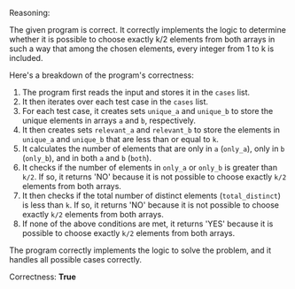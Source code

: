 Reasoning:

The given program is correct. It correctly implements the logic to determine whether it is possible to choose exactly k/2 elements from both arrays in such a way that among the chosen elements, every integer from 1 to k is included.

Here's a breakdown of the program's correctness:

1. The program first reads the input and stores it in the `cases` list.
2. It then iterates over each test case in the `cases` list.
3. For each test case, it creates sets `unique_a` and `unique_b` to store the unique elements in arrays `a` and `b`, respectively.
4. It then creates sets `relevant_a` and `relevant_b` to store the elements in `unique_a` and `unique_b` that are less than or equal to `k`.
5. It calculates the number of elements that are only in `a` (`only_a`), only in `b` (`only_b`), and in both `a` and `b` (`both`).
6. It checks if the number of elements in `only_a` or `only_b` is greater than `k/2`. If so, it returns 'NO' because it is not possible to choose exactly `k/2` elements from both arrays.
7. It then checks if the total number of distinct elements (`total_distinct`) is less than `k`. If so, it returns 'NO' because it is not possible to choose exactly `k/2` elements from both arrays.
8. If none of the above conditions are met, it returns 'YES' because it is possible to choose exactly `k/2` elements from both arrays.

The program correctly implements the logic to solve the problem, and it handles all possible cases correctly.

Correctness: **True**